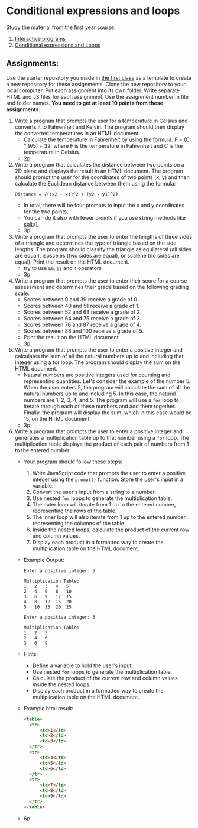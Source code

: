 # Conditional expressions and loops

Study the material from the first year course:

1. [Interactive programs](https://github.com/ilkkamtk/JavaScript-english/blob/main/vuorovaikutteiset_ohjelmat.md)
2. [Conditional expressions and Loops](https://github.com/ilkkamtk/JavaScript-english/blob/main/valinta-toistorakenteet.md)

## Assignments:

Use the starter repository you made in [the first class](tools_pt2.md#generating-javascript-project-settings-for-prettier-eslint-and-editorconfig) as a template to create a new repository for these assignments.
Clone the new repository to your local computer. Put each assignment into its own folder. Write separate HTML and JS files for each assignment. Use the
assignment number in file and folder names. **You need to get at least 10 points from these assignments.**

1. Write a program that prompts the user for a temperature in Celsius and converts it to Fahrenheit and Kelvin. The
   program should then display the converted temperatures in an HTML document.
    - Calculate the temperature in Fahrenheit by using the formula: F = (C * 9/5) + 32, where F is the temperature in
      Fahrenheit and C is the temperature in Celsius.
    - 2p
2. Write a program that calculates the distance between two points on a 2D plane and displays the result in an HTML document. The program should prompt the user for the coordinates of two points (x, y) and then calculate the Euclidean distance between them using the formula:
   ```text
   Distance = √((x2 - x1)^2 + (y2 - y1)^2)
   ```
     - In total, there will be four prompts to input the x and y coordinates for the two points.
     - You can do it also with fewer promts if you use string methods like [split()](https://developer.mozilla.org/en-US/docs/Web/JavaScript/Reference/Global_Objects/String/split).
     - 3p
3. Write a program that prompts the user to enter the lengths of three sides of a triangle and determines the type of
   triangle based on the side lengths. The program should classify the triangle as equilateral (all sides are equal),
   isosceles (two sides are equal), or scalene (no sides are equal). Print the result on the HTML document.
    - try to use `&&`, `||` and `!` operators
    - 3p
4. Write a program that prompts the user to enter their score for a course assessment and determines their grade based
   on the following grading scale:
    - Scores between 0 and 39 receive a grade of 0.
    - Scores between 40 and 51 receive a grade of 1.
    - Scores between 52 and 63 receive a grade of 2.
    - Scores between 64 and 75 receive a grade of 3.
    - Scores between 76 and 87 receive a grade of 4.
    - Scores between 88 and 100 receive a grade of 5.
    - Print the result on the HTML document.
    - 3p
5. Write a program that prompts the user to enter a positive integer and calculates the sum of all the natural numbers
   up to and including that integer using a for loop. The program should display the sum on the HTML document.
    - Natural numbers are positive integers used for counting and representing quantities. Let's consider the example of
      the number 5. When the user enters 5, the program will calculate the sum of all the natural
      numbers up to and including 5. In this case, the natural numbers are 1, 2, 3, 4, and 5. The program will use
      a `for`
      loop to iterate through each of these numbers and add them together. Finally, the program will display the sum,
      which in this case would be 15, on the HTML document.
    - 3p
6. Write a program that prompts the user to enter a positive integer and generates a multiplication table up to that
   number
   using a `for` loop. The multiplication table displays the product of each pair of numbers from 1 to the entered
   number.
    - Your program should follow these steps:
        1. Write JavaScript code that prompts the user to enter a positive integer using
           the `prompt()`
           function. Store the user's input in a variable.
        2. Convert the user's input from a string to a number.
        3. Use nested `for` loops to generate the multiplication table.
        4. The outer loop will iterate from 1 up to the entered number, representing the rows of the table.
        5. The inner loop will also iterate from 1 up to the entered number, representing the columns of the table.
        6. Inside the nested loops, calculate the product of the current row and column values.
        7. Display each product in a formatted way to create the multiplication table on the HTML document.
    - Example Output:

       ```
       Enter a positive integer: 5
       
       Multiplication Table:
       1   2   3   4   5
       2   4   6   8   10
       3   6   9   12  15
       4   8   12  16  20
       5   10  15  20  25
       ```

       ```
       Enter a positive integer: 3
       
       Multiplication Table:
       1   2   3
       2   4   6
       3   6   9
       ```

    - Hints:
        - Define a variable to hold the user's input.
        - Use nested `for` loops to generate the multiplication table.
        - Calculate the product of the current row and column values inside the nested loops.
        - Display each product in a formatted way to create the multiplication table on the HTML document.
    - Example html result:

       ```html
       <table>
         <tr>
             <td>1</td>
             <td>2</td>
             <td>3</td>
         </tr>
         <tr>
             <td>4</td>
             <td>5</td>
             <td>6</td>
         </tr>
         <tr>
             <td>7</td>
             <td>8</td>
             <td>9</td>
         </tr>
       </table>
       ```
    - 6p
